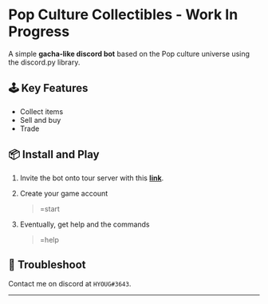 # Pop Culture Collectibles - Work In Progress

A simple **gacha-like discord bot** based on the Pop culture universe using the discord.py library.

## 🕹️ Key Features

* Collect items
* Sell and buy
* Trade

## 📦 Install and Play

1. Invite the bot onto tour server with this [**link**](https://discord.com/api/oauth2/authorize?client_id=718073137610227753&permissions=0&scope=bot).

2. Create your game account
   > =start

3. Eventually, get help and the commands
   > =help

## 🔧 Troubleshoot

Contact me on discord at `HYOUG#3643`.

___